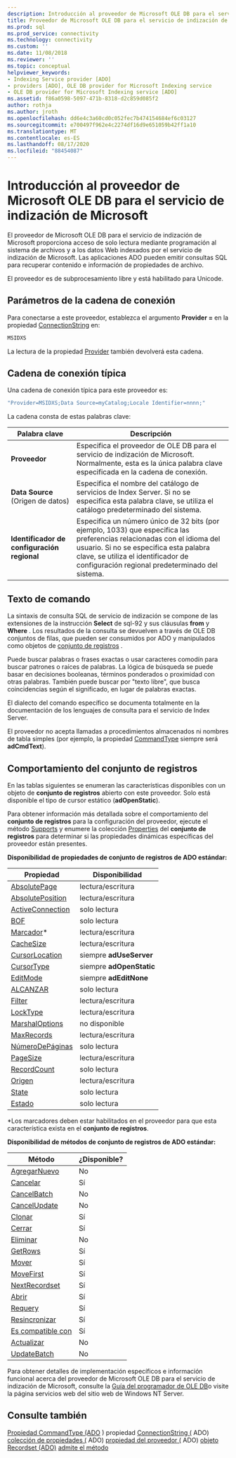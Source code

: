 ```yaml
---
description: Introducción al proveedor de Microsoft OLE DB para el servicio de indización de Microsoft
title: Proveedor de Microsoft OLE DB para el servicio de indización de Microsoft | Microsoft Docs
ms.prod: sql
ms.prod_service: connectivity
ms.technology: connectivity
ms.custom: ''
ms.date: 11/08/2018
ms.reviewer: ''
ms.topic: conceptual
helpviewer_keywords:
- Indexing Service provider [ADO]
- providers [ADO], OLE DB provider for Microsoft Indexing service
- OLE DB provider for Microsoft Indexing service [ADO]
ms.assetid: f86a0598-5097-471b-8318-d2c859d085f2
author: rothja
ms.author: jroth
ms.openlocfilehash: dd6e4c3a60cd0c052fec7b474154684ef6c03127
ms.sourcegitcommit: e700497f962e4c2274df16d9e651059b42ff1a10
ms.translationtype: MT
ms.contentlocale: es-ES
ms.lasthandoff: 08/17/2020
ms.locfileid: "88454087"
---
```

# <a name="microsoft-ole-db-provider-for-microsoft-indexing-service-overview"></a>Introducción al proveedor de Microsoft OLE DB para el servicio de indización de Microsoft
El proveedor de Microsoft OLE DB para el servicio de indización de Microsoft proporciona acceso de solo lectura mediante programación al sistema de archivos y a los datos Web indexados por el servicio de indización de Microsoft. Las aplicaciones ADO pueden emitir consultas SQL para recuperar contenido e información de propiedades de archivo.

 El proveedor es de subprocesamiento libre y está habilitado para Unicode.

## <a name="connection-string-parameters"></a>Parámetros de la cadena de conexión
 Para conectarse a este proveedor, establezca el argumento **Provider =** en la propiedad [ConnectionString](../../../ado/reference/ado-api/connectionstring-property-ado.md) en:

```vb
MSIDXS
```

 La lectura de la propiedad [Provider](../../../ado/reference/ado-api/provider-property-ado.md) también devolverá esta cadena.

## <a name="typical-connection-string"></a>Cadena de conexión típica
 Una cadena de conexión típica para este proveedor es:

```vb
"Provider=MSIDXS;Data Source=myCatalog;Locale Identifier=nnnn;"
```

 La cadena consta de estas palabras clave:

|Palabra clave|Descripción|
|-------------|-----------------|
|**Proveedor**|Especifica el proveedor de OLE DB para el servicio de indización de Microsoft. Normalmente, esta es la única palabra clave especificada en la cadena de conexión.|
|**Data Source** (Origen de datos)|Especifica el nombre del catálogo de servicios de Index Server. Si no se especifica esta palabra clave, se utiliza el catálogo predeterminado del sistema.|
|**Identificador de configuración regional**|Especifica un número único de 32 bits (por ejemplo, 1033) que especifica las preferencias relacionadas con el idioma del usuario. Si no se especifica esta palabra clave, se utiliza el identificador de configuración regional predeterminado del sistema.|

## <a name="command-text"></a>Texto de comando
 La sintaxis de consulta SQL de servicio de indización se compone de las extensiones de la instrucción **Select** de sql-92 y sus cláusulas **from** y **Where** . Los resultados de la consulta se devuelven a través de OLE DB conjuntos de filas, que pueden ser consumidos por ADO y manipulados como objetos de [conjunto de registros](../../../ado/reference/ado-api/recordset-object-ado.md) .

 Puede buscar palabras o frases exactas o usar caracteres comodín para buscar patrones o raíces de palabras. La lógica de búsqueda se puede basar en decisiones booleanas, términos ponderados o proximidad con otras palabras. También puede buscar por "texto libre", que busca coincidencias según el significado, en lugar de palabras exactas.

 El dialecto del comando específico se documenta totalmente en la documentación de los lenguajes de consulta para el servicio de Index Server.

 El proveedor no acepta llamadas a procedimientos almacenados ni nombres de tabla simples (por ejemplo, la propiedad [CommandType](../../../ado/reference/ado-api/commandtype-property-ado.md) siempre será **adCmdText**).

## <a name="recordset-behavior"></a>Comportamiento del conjunto de registros
 En las tablas siguientes se enumeran las características disponibles con un objeto de **conjunto de registros** abierto con este proveedor. Solo está disponible el tipo de cursor estático (**adOpenStatic**).

 Para obtener información más detallada sobre el comportamiento del **conjunto de registros** para la configuración del proveedor, ejecute el método [Supports](../../../ado/reference/ado-api/supports-method.md) y enumere la colección [Properties](../../../ado/reference/ado-api/properties-collection-ado.md) del **conjunto de registros** para determinar si las propiedades dinámicas específicas del proveedor están presentes.

 **Disponibilidad de propiedades de conjunto de registros de ADO estándar:**

|Propiedad|Disponibilidad|
|--------------|------------------|
|[AbsolutePage](../../../ado/reference/ado-api/absolutepage-property-ado.md)|lectura/escritura|
|[AbsolutePosition](../../../ado/reference/ado-api/absoluteposition-property-ado.md)|lectura/escritura|
|[ActiveConnection](../../../ado/reference/ado-api/activeconnection-property-ado.md)|solo lectura|
|[BOF](../../../ado/reference/ado-api/bof-eof-properties-ado.md)|solo lectura|
|[Marcador](../../../ado/reference/ado-api/bookmark-property-ado.md)*|lectura/escritura|
|[CacheSize](../../../ado/reference/ado-api/cachesize-property-ado.md)|lectura/escritura|
|[CursorLocation](../../../ado/reference/ado-api/cursorlocation-property-ado.md)|siempre **adUseServer**|
|[CursorType](../../../ado/reference/ado-api/cursortype-property-ado.md)|siempre **adOpenStatic**|
|[EditMode](../../../ado/reference/ado-api/editmode-property.md)|siempre **adEditNone**|
|[ALCANZAR](../../../ado/reference/ado-api/bof-eof-properties-ado.md)|solo lectura|
|[Filter](../../../ado/reference/ado-api/filter-property.md)|lectura/escritura|
|[LockType](../../../ado/reference/ado-api/locktype-property-ado.md)|lectura/escritura|
|[MarshalOptions](../../../ado/reference/ado-api/marshaloptions-property-ado.md)|no disponible|
|[MaxRecords](../../../ado/reference/ado-api/maxrecords-property-ado.md)|lectura/escritura|
|[NúmeroDePáginas](../../../ado/reference/ado-api/pagecount-property-ado.md)|solo lectura|
|[PageSize](../../../ado/reference/ado-api/pagesize-property-ado.md)|lectura/escritura|
|[RecordCount](../../../ado/reference/ado-api/recordcount-property-ado.md)|solo lectura|
|[Origen](../../../ado/reference/ado-api/source-property-ado-recordset.md)|lectura/escritura|
|[State](../../../ado/reference/ado-api/state-property-ado.md)|solo lectura|
|[Estado](../../../ado/reference/ado-api/status-property-ado-recordset.md)|solo lectura|

 \*Los marcadores deben estar habilitados en el proveedor para que esta característica exista en el **conjunto de registros**.

 **Disponibilidad de métodos de conjunto de registros de ADO estándar:**

|Método|¿Disponible?|
|------------|----------------|
|[AgregarNuevo](../../../ado/reference/ado-api/addnew-method-ado.md)|No|
|[Cancelar](../../../ado/reference/ado-api/cancel-method-ado.md)|Sí|
|[CancelBatch](../../../ado/reference/ado-api/cancelbatch-method-ado.md)|No|
|[CancelUpdate](../../../ado/reference/ado-api/cancelupdate-method-ado.md)|No|
|[Clonar](../../../ado/reference/ado-api/clone-method-ado.md)|Sí|
|[Cerrar](../../../ado/reference/ado-api/close-method-ado.md)|Sí|
|[Eliminar](../../../ado/reference/ado-api/delete-method-ado-recordset.md)|No|
|[GetRows](../../../ado/reference/ado-api/getrows-method-ado.md)|Sí|
|[Mover](../../../ado/reference/ado-api/move-method-ado.md)|Sí|
|[MoveFirst](../../../ado/reference/ado-api/movefirst-movelast-movenext-and-moveprevious-methods-ado.md)|Sí|
|[NextRecordset](../../../ado/reference/ado-api/nextrecordset-method-ado.md)|Sí|
|[Abrir](../../../ado/reference/ado-api/open-method-ado-recordset.md)|Sí|
|[Requery](../../../ado/reference/ado-api/requery-method.md)|Sí|
|[Resincronizar](../../../ado/reference/ado-api/resync-method.md)|Sí|
|[Es compatible con](../../../ado/reference/ado-api/supports-method.md)|Sí|
|[Actualizar](../../../ado/reference/ado-api/update-method.md)|No|
|[UpdateBatch](../../../ado/reference/ado-api/updatebatch-method.md)|No|

 Para obtener detalles de implementación específicos e información funcional acerca del proveedor de Microsoft OLE DB para el servicio de indización de Microsoft, consulte la [Guía del programador de OLE DB](https://msdn.microsoft.com/library/windows/desktop/ms713643.aspx)o visite la página servicios web del sitio web de Windows NT Server.

## <a name="see-also"></a>Consulte también
 [Propiedad CommandType (ADO](../../../ado/reference/ado-api/commandtype-property-ado.md) ) propiedad [ConnectionString (](../../../ado/reference/ado-api/connectionstring-property-ado.md) ADO) [colección de propiedades (](../../../ado/reference/ado-api/properties-collection-ado.md) ADO) [propiedad del proveedor (](../../../ado/reference/ado-api/provider-property-ado.md) ADO) [objeto Recordset (ADO)](../../../ado/reference/ado-api/recordset-object-ado.md) [admite el método](../../../ado/reference/ado-api/supports-method.md)
